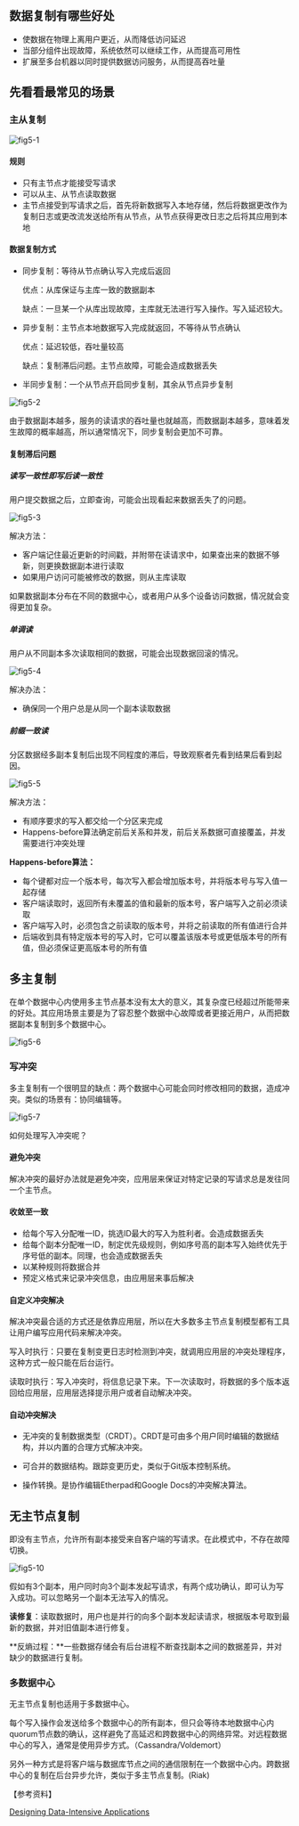 ## 数据复制有哪些好处

* 使数据在物理上离用户更近，从而降低访问延迟
* 当部分组件出现故障，系统依然可以继续工作，从而提高可用性
* 扩展至多台机器以同时提供数据访问服务，从而提高吞吐量



## 先看看最常见的场景

### 主从复制

![fig5-1](./pic/fig5-1.png)

#### 规则

* 只有主节点才能接受写请求
* 可以从主、从节点读取数据
* 主节点接受到写请求之后，首先将新数据写入本地存储，然后将数据更改作为复制日志或更改流发送给所有从节点，从节点获得更改日志之后将其应用到本地



#### 数据复制方式

* 同步复制：等待从节点确认写入完成后返回

  优点：从库保证与主库一致的数据副本

  缺点：一旦某一个从库出现故障，主库就无法进行写入操作。写入延迟较大。

* 异步复制：主节点本地数据写入完成就返回，不等待从节点确认

  优点：延迟较低，吞吐量较高

  缺点：复制滞后问题。主节点故障，可能会造成数据丢失

* 半同步复制：一个从节点开启同步复制，其余从节点异步复制

![fig5-2](./pic/fig5-2.png)

由于数据副本越多，服务的读请求的吞吐量也就越高，而数据副本越多，意味着发生故障的概率越高，所以通常情况下，同步复制会更加不可靠。



#### 复制滞后问题

##### 读写一致性即写后读一致性

用户提交数据之后，立即查询，可能会出现看起来数据丢失了的问题。

![fig5-3](./pic/fig5-3.png)

解决方法：

* 客户端记住最近更新的时间戳，并附带在读请求中，如果查出来的数据不够新，则更换数据副本进行读取
* 如果用户访问可能被修改的数据，则从主库读取

如果数据副本分布在不同的数据中心，或者用户从多个设备访问数据，情况就会变得更加复杂。

##### 单调读

用户从不同副本多次读取相同的数据，可能会出现数据回滚的情况。

![fig5-4](./pic/fig5-4.png)

解决办法：

* 确保同一个用户总是从同一个副本读取数据

##### 前缀一致读

分区数据经多副本复制后出现不同程度的滞后，导致观察者先看到结果后看到起因。

![fig5-5](./pic/fig5-5.png)

解决方法：

* 有顺序要求的写入都交给一个分区来完成
* Happens-before算法确定前后关系和并发，前后关系数据可直接覆盖，并发需要进行冲突处理

**Happens-before算法：**

* 每个键都对应一个版本号，每次写入都会增加版本号，并将版本号与写入值一起存储
* 客户端读取时，返回所有未覆盖的值和最新的版本号，客户端写入之前必须读取
* 客户端写入时，必须包含之前读取的版本号，并将之前读取的所有值进行合并
* 后端收到具有特定版本号的写入时，它可以覆盖该版本号或更低版本号的所有值，但必须保证更高版本号的所有值



## 多主复制

在单个数据中心内使用多主节点基本没有太大的意义，其复杂度已经超过所能带来的好处。其应用场景主要是为了容忍整个数据中心故障或者更接近用户，从而把数据副本复制到多个数据中心。

![fig5-6](./pic/fig5-6.png)

### 写冲突

多主复制有一个很明显的缺点：两个数据中心可能会同时修改相同的数据，造成冲突。类似的场景有：协同编辑等。

![fig5-7](./pic/fig5-7.png)

如何处理写入冲突呢？

#### 避免冲突

解决冲突的最好办法就是避免冲突，应用层来保证对特定记录的写请求总是发往同一个主节点。

#### 收敛至一致

* 给每个写入分配唯一ID，挑选ID最大的写入为胜利者。会造成数据丢失
* 给每个副本分配唯一ID，制定优先级规则，例如序号高的副本写入始终优先于序号低的副本。同理，也会造成数据丢失
* 以某种规则将数据合并
* 预定义格式来记录冲突信息，由应用层来事后解决

#### 自定义冲突解决

解决冲突最合适的方式还是依靠应用层，所以在大多数多主节点复制模型都有工具让用户编写应用代码来解决冲突。

写入时执行：只要在复制变更日志时检测到冲突，就调用应用层的冲突处理程序，这种方式一般只能在后台运行。

读取时执行：写入冲突时，将信息记录下来。下一次读取时，将数据的多个版本返回给应用层，应用层选择提示用户或者自动解决冲突。

#### 自动冲突解决

* 无冲突的复制数据类型（CRDT）。CRDT是可由多个用户同时编辑的数据结构，并以内置的合理方式解决冲突。

* 可合并的数据结构。跟踪变更历史，类似于Git版本控制系统。

* 操作转换。是协作编辑Etherpad和Google Docs的冲突解决算法。

  

## 无主节点复制

即没有主节点，允许所有副本接受来自客户端的写请求。在此模式中，不存在故障切换。

![fig5-10](./pic/fig5-10.png)

假如有3个副本，用户同时向3个副本发起写请求，有两个成功确认，即可认为写入成功。可以忽略另一个副本无法写入的情况。

**读修复**：读取数据时，用户也是并行的向多个副本发起读请求，根据版本号取到最新的数据，并对旧值副本进行修复。

**反熵过程：**一些数据存储会有后台进程不断查找副本之间的数据差异，并对缺少的数据进行复制。



### 多数据中心

无主节点复制也适用于多数据中心。

每个写入操作会发送给多个数据中心的所有副本，但只会等待本地数据中心内quorum节点数的确认，这样避免了高延迟和跨数据中心的网络异常。对远程数据中心的写入，通常是使用异步方式。（Cassandra/Voldemort）

另外一种方式是将客户端与数据库节点之间的通信限制在一个数据中心内。跨数据中心的复制在后台异步允许，类似于多主节点复制。(Riak)



【参考资料】

[Designing Data-Intensive Applications](https://github.com/Vonng/ddia/blob/master/ch5.md)

